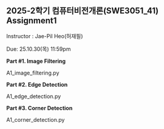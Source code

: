 ## 2025-2학기 컴퓨터비전개론(SWE3051_41) Assignment1

Instructor : Jae-Pil Heo(허재필)

Due: 25.10.30(목) 11:59pm


**Part #1. Image Filtering**

A1_image_filtering.py


**Part #2. Edge Detection**

A1_edge_detection.py


**Part #3. Corner Detection**

A1_corner_detection.py
